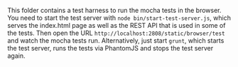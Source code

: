 This folder contains a test harness to run the mocha tests in the browser. You need to start the test server with `node bin/start-test-server.js`, which serves the index.html page as well as the REST API that is used in some of the tests. Then open the URL `http://localhost:2808/static/browser/test` and watch the mocha tests run. Alternatively, just start `grunt`, which starts the test server, runs the tests via PhantomJS and stops the test server again.
